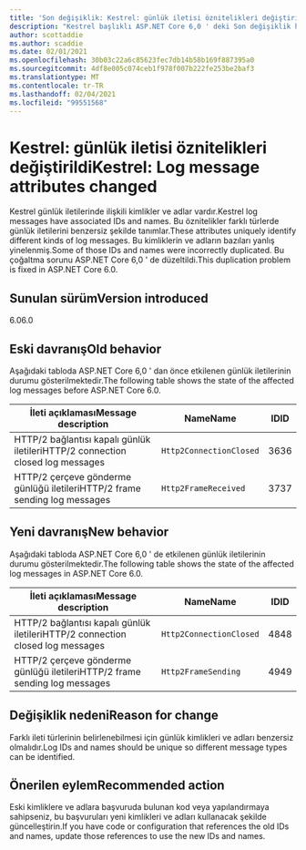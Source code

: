 ```yaml
---
title: 'Son değişiklik: Kestrel: günlük iletisi öznitelikleri değiştirildi'
description: "Kestrel başlıklı ASP.NET Core 6,0 ' deki Son değişiklik hakkında bilgi edinin: günlük iletisi öznitelikleri değiştirildi"
author: scottaddie
ms.author: scaddie
ms.date: 02/01/2021
ms.openlocfilehash: 30b03c22a6c85623fec7db14b58b169f887395a0
ms.sourcegitcommit: 4df8e005c074ceb1f978f007b222fe253be2baf3
ms.translationtype: MT
ms.contentlocale: tr-TR
ms.lasthandoff: 02/04/2021
ms.locfileid: "99551568"
---
```

# <a name="kestrel-log-message-attributes-changed"></a><span data-ttu-id="932b3-103">Kestrel: günlük iletisi öznitelikleri değiştirildi</span><span class="sxs-lookup"><span data-stu-id="932b3-103">Kestrel: Log message attributes changed</span></span>

<span data-ttu-id="932b3-104">Kestrel günlük iletilerinde ilişkili kimlikler ve adlar vardır.</span><span class="sxs-lookup"><span data-stu-id="932b3-104">Kestrel log messages have associated IDs and names.</span></span> <span data-ttu-id="932b3-105">Bu öznitelikler farklı türlerde günlük iletilerini benzersiz şekilde tanımlar.</span><span class="sxs-lookup"><span data-stu-id="932b3-105">These attributes uniquely identify different kinds of log messages.</span></span> <span data-ttu-id="932b3-106">Bu kimliklerin ve adların bazıları yanlış yinelenmiş.</span><span class="sxs-lookup"><span data-stu-id="932b3-106">Some of those IDs and names were incorrectly duplicated.</span></span> <span data-ttu-id="932b3-107">Bu çoğaltma sorunu ASP.NET Core 6,0 ' de düzeltildi.</span><span class="sxs-lookup"><span data-stu-id="932b3-107">This duplication problem is fixed in ASP.NET Core 6.0.</span></span>

## <a name="version-introduced"></a><span data-ttu-id="932b3-108">Sunulan sürüm</span><span class="sxs-lookup"><span data-stu-id="932b3-108">Version introduced</span></span>

<span data-ttu-id="932b3-109">6.0</span><span class="sxs-lookup"><span data-stu-id="932b3-109">6.0</span></span>

## <a name="old-behavior"></a><span data-ttu-id="932b3-110">Eski davranış</span><span class="sxs-lookup"><span data-stu-id="932b3-110">Old behavior</span></span>

<span data-ttu-id="932b3-111">Aşağıdaki tabloda ASP.NET Core 6,0 ' dan önce etkilenen günlük iletilerinin durumu gösterilmektedir.</span><span class="sxs-lookup"><span data-stu-id="932b3-111">The following table shows the state of the affected log messages before ASP.NET Core 6.0.</span></span>

| <span data-ttu-id="932b3-112">İleti açıklaması</span><span class="sxs-lookup"><span data-stu-id="932b3-112">Message description</span></span>                   | <span data-ttu-id="932b3-113">Name</span><span class="sxs-lookup"><span data-stu-id="932b3-113">Name</span></span>                    | <span data-ttu-id="932b3-114">ID</span><span class="sxs-lookup"><span data-stu-id="932b3-114">ID</span></span> |
|---------------------------------------|-------------------------|----|
| <span data-ttu-id="932b3-115">HTTP/2 bağlantısı kapalı günlük iletileri</span><span class="sxs-lookup"><span data-stu-id="932b3-115">HTTP/2 connection closed log messages</span></span> | `Http2ConnectionClosed` | <span data-ttu-id="932b3-116">36</span><span class="sxs-lookup"><span data-stu-id="932b3-116">36</span></span> |
| <span data-ttu-id="932b3-117">HTTP/2 çerçeve gönderme günlüğü iletileri</span><span class="sxs-lookup"><span data-stu-id="932b3-117">HTTP/2 frame sending log messages</span></span>     | `Http2FrameReceived`    | <span data-ttu-id="932b3-118">37</span><span class="sxs-lookup"><span data-stu-id="932b3-118">37</span></span> |

## <a name="new-behavior"></a><span data-ttu-id="932b3-119">Yeni davranış</span><span class="sxs-lookup"><span data-stu-id="932b3-119">New behavior</span></span>

<span data-ttu-id="932b3-120">Aşağıdaki tabloda ASP.NET Core 6,0 ' de etkilenen günlük iletilerinin durumu gösterilmektedir.</span><span class="sxs-lookup"><span data-stu-id="932b3-120">The following table shows the state of the affected log messages in ASP.NET Core 6.0.</span></span>

| <span data-ttu-id="932b3-121">İleti açıklaması</span><span class="sxs-lookup"><span data-stu-id="932b3-121">Message description</span></span>                   | <span data-ttu-id="932b3-122">Name</span><span class="sxs-lookup"><span data-stu-id="932b3-122">Name</span></span>                    | <span data-ttu-id="932b3-123">ID</span><span class="sxs-lookup"><span data-stu-id="932b3-123">ID</span></span> |
|---------------------------------------|-------------------------|----|
| <span data-ttu-id="932b3-124">HTTP/2 bağlantısı kapalı günlük iletileri</span><span class="sxs-lookup"><span data-stu-id="932b3-124">HTTP/2 connection closed log messages</span></span> | `Http2ConnectionClosed` | <span data-ttu-id="932b3-125">48</span><span class="sxs-lookup"><span data-stu-id="932b3-125">48</span></span> |
| <span data-ttu-id="932b3-126">HTTP/2 çerçeve gönderme günlüğü iletileri</span><span class="sxs-lookup"><span data-stu-id="932b3-126">HTTP/2 frame sending log messages</span></span>     | `Http2FrameSending`     | <span data-ttu-id="932b3-127">49</span><span class="sxs-lookup"><span data-stu-id="932b3-127">49</span></span> |

## <a name="reason-for-change"></a><span data-ttu-id="932b3-128">Değişiklik nedeni</span><span class="sxs-lookup"><span data-stu-id="932b3-128">Reason for change</span></span>

<span data-ttu-id="932b3-129">Farklı ileti türlerinin belirlenebilmesi için günlük kimlikleri ve adları benzersiz olmalıdır.</span><span class="sxs-lookup"><span data-stu-id="932b3-129">Log IDs and names should be unique so different message types can be identified.</span></span>

## <a name="recommended-action"></a><span data-ttu-id="932b3-130">Önerilen eylem</span><span class="sxs-lookup"><span data-stu-id="932b3-130">Recommended action</span></span>

<span data-ttu-id="932b3-131">Eski kimliklere ve adlara başvuruda bulunan kod veya yapılandırmaya sahipseniz, bu başvuruları yeni kimlikleri ve adları kullanacak şekilde güncelleştirin.</span><span class="sxs-lookup"><span data-stu-id="932b3-131">If you have code or configuration that references the old IDs and names, update those references to use the new IDs and names.</span></span>

<!--

## Category

ASP.NET Core

## Affected APIs

Not detectable via API analysis

-->
